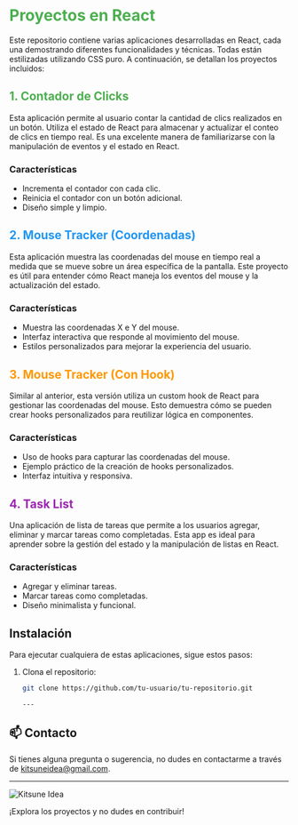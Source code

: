 # <h1 style="color: #4CAF50;">Proyectos en React</h1>

Este repositorio contiene varias aplicaciones desarrolladas en React, cada una demostrando diferentes funcionalidades y técnicas. Todas están estilizadas utilizando CSS puro. A continuación, se detallan los proyectos incluidos:

<h2 style="color: #4CAF50;">1. Contador de Clicks</h2>

Esta aplicación permite al usuario contar la cantidad de clics realizados en un botón. Utiliza el estado de React para almacenar y actualizar el conteo de clics en tiempo real. Es una excelente manera de familiarizarse con la manipulación de eventos y el estado en React.

### Características
- Incrementa el contador con cada clic.
- Reinicia el contador con un botón adicional.
- Diseño simple y limpio.

<h2 style="color: #2196F3;">2. Mouse Tracker (Coordenadas)</h2>

Esta aplicación muestra las coordenadas del mouse en tiempo real a medida que se mueve sobre un área específica de la pantalla. Este proyecto es útil para entender cómo React maneja los eventos del mouse y la actualización del estado.

### Características
- Muestra las coordenadas X e Y del mouse.
- Interfaz interactiva que responde al movimiento del mouse.
- Estilos personalizados para mejorar la experiencia del usuario.

<h2 style="color: #FF9800;">3. Mouse Tracker (Con Hook)</h2>

Similar al anterior, esta versión utiliza un custom hook de React para gestionar las coordenadas del mouse. Esto demuestra cómo se pueden crear hooks personalizados para reutilizar lógica en componentes.

### Características
- Uso de hooks para capturar las coordenadas del mouse.
- Ejemplo práctico de la creación de hooks personalizados.
- Interfaz intuitiva y responsiva.

<h2 style="color: #9C27B0;">4. Task List</h2>

Una aplicación de lista de tareas que permite a los usuarios agregar, eliminar y marcar tareas como completadas. Esta app es ideal para aprender sobre la gestión del estado y la manipulación de listas en React.

### Características
- Agregar y eliminar tareas.
- Marcar tareas como completadas.
- Diseño minimalista y funcional.

## Instalación

Para ejecutar cualquiera de estas aplicaciones, sigue estos pasos:

1. Clona el repositorio:
   ```bash
   git clone https://github.com/tu-usuario/tu-repositorio.git

   ---

## 📫 Contacto

Si tienes alguna pregunta o sugerencia, no dudes en contactarme a través de [kitsuneidea@gmail.com](mailto:kitsuneidea@gmail.com).

---

![Kitsune Idea](https://avatars.githubusercontent.com/u/{McKitsune}?s=128)

¡Explora los proyectos y no dudes en contribuir!


   
